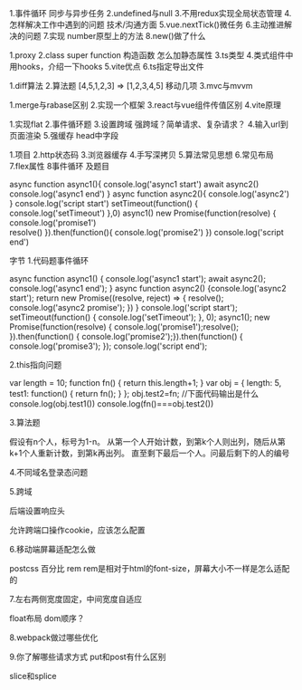 1.事件循环 同步与异步任务
2.undefined与null
3.不用redux实现全局状态管理
4.怎样解决工作中遇到的问题 技术/沟通方面
5.vue.nextTick()微任务
6.主动推进解决的问题
7.实现 number原型上的方法
8.new()做了什么


1.proxy
2.class super 
function 构造函数 怎么加静态属性
3.ts类型
4.类式组件中用hooks，介绍一下hooks
5.vite优点
6.ts指定导出文件


1.diff算法
2.算法题   [4,5,1,2,3] => [1,2,3,4,5] 移动几项
3.mvc与mvvm


1.merge与rabase区别
2.实现一个框架
3.react与vue组件传值区别
4.vite原理



1.实现flat
2.事件循环题
3.设置跨域 强跨域？简单请求、复杂请求？
4.输入url到页面渲染
5.强缓存 head中字段


1.项目
2.http状态码
3.浏览器缓存
4.手写深拷贝
5.算法常见思想
6.常见布局
7.flex属性
8事件循环 及题目

 async function async1(){
 	console.log('async1 start') 
 	await async2() 
 	console.log('async1 end') 
 }
 async function async2(){
 	console.log('async2')  
 }
 console.log('script start') 
 setTimeout(function() {
 	console.log('setTimeout') 
 },0)
 async1()
 new Promise(function(resolve) {
 	console.log('promise1')  
 	resolve()
 }).then(function(){
 	console.log('promise2') 
 })
 console.log('script end')  



字节
1.代码题事件循环

async function async1() {​
console.log('async1 start');​
await async2();​
console.log('async1 end');​
}​
async function async2() {​
console.log('async2 start');​
return new Promise((resolve, reject) => {​
resolve();​
console.log('async2 promise');​
})​
}​
console.log('script start');​
setTimeout(function() {​
console.log('setTimeout');​
}, 0); ​
async1();​
new Promise(function(resolve) {​
console.log('promise1');​
resolve();​
}).then(function() {​
console.log('promise2');​
}).then(function() {​
console.log('promise3');​
});​
console.log('script end');​​​


2.this指向问题

var length = 10; 
function fn() { 
return this.length+1; 
} 
var obj = { 
length: 5, 
test1: function() { 
return fn(); 
} 
}; 
obj.test2=fn; 
//下面代码输出是什么 
console.log(obj.test1()) 
console.log(fn()===obj.test2())


3.算法题

假设有n个人，标号为1-n。 从第一个人开始计数，到第k个人则出列，随后从第k+1个人重新计数，到第k再出列。 直至剩下最后一个人。问最后剩下的人的编号

4.不同域名登录态问题

5.跨域

后端设置响应头

允许跨端口操作cookie，应该怎么配置

6.移动端屏幕适配怎么做

postcss
百分比
rem
rem是相对于html的font-size，屏幕大小不一样是怎么适配的

7.左右两侧宽度固定，中间宽度自适应

float布局 dom顺序？

8.webpack做过哪些优化

9.你了解哪些请求方式  put和post有什么区别


slice和splice


